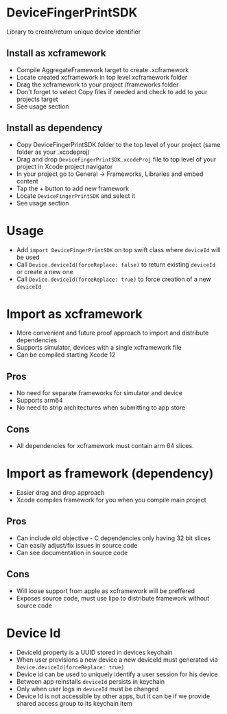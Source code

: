 # DeviceFingerPrintSDK
Library to create/return unique device identifier

## Install as xcframework
- Compile AggregateFramework target to create .xcframework
- Locate created xcframework in top level xcframework folder
- Drag the xcframework to your project /frameworks folder
- Don't forget to select Copy files if needed and check to add to your projects target
- See usage section

## Install as dependency
- Copy DeviceFingerPrintSDK folder to the top level of your project (same folder as your .xcodeproj)
- Drag and drop `DeviceFingerPrintSDK.xcodeProj` file to top level of your project in Xcode project navigator
- In your project go to General -> Frameworks, Libraries and embed content
- Tap the + button to add new framework
- Locate `DeviceFingerPrintSDK` and select it
- See usage section

# Usage 
- Add `import DeviceFingerPrintSDK` on top swift class where `deviceId` will be used  
- Call `Device.deviceId(forceReplace: false)` to return existing `deviceId` or create a new one
- Call `Device.deviceId(forceReplace: true)` to force creation of a new `deviceId`



# Import as xcframework
- More convenient and future proof approach to import and distribute dependencies
- Supports simulator, devices with a single xcframework file
- Can be compiled starting Xcode 12

## Pros
- No need for separate frameworks for simulator and device
- Supports arm64
- No need to strip architectures when submitting to app store

## Cons
- All dependencies for xcframework must contain arm 64 slices.

# Import as framework (dependency)
- Easier drag and drop approach
- Xcode compiles framework for you when you compile main project

## Pros
- Can include old objective - C dependencies only having 32 bit slices
- Can easily adjust/fix issues in source code
- Can see documentation in source code

## Cons 
- Will loose support from apple as xcframework will be preffered
- Exposes source code, must use lipo to distribute framework without source code


# Device Id
- DeviceId property is a UUID stored in devices keychain
- When user provisions a new device a new deviceId must generated via `Device.deviceId(forceReplace: true)`
- Device id can be used to uniquely identify a user session for his device 
- Between app reinstalls `deviceId` persists in keychain 
- Only when user logs in `deviceId` must be changed
- Device Id is not accessible by other apps, but it can be if we provide shared access group to its keychain item
